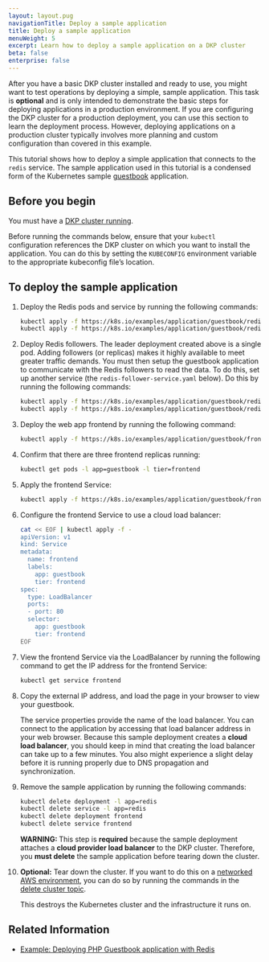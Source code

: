 ```yaml
---
layout: layout.pug
navigationTitle: Deploy a sample application
title: Deploy a sample application
menuWeight: 5
excerpt: Learn how to deploy a sample application on a DKP cluster
beta: false
enterprise: false
---
```


After you have a basic DKP cluster installed and ready to use, you might want to test operations by deploying a simple, sample application.
This task is **optional** and is only intended to demonstrate the basic steps for deploying applications in a production environment.
If you are configuring the DKP cluster for a production deployment, you can use this section to learn the deployment process.
However, deploying applications on a production cluster typically involves more planning and custom configuration than covered in this example.

This tutorial shows how to deploy a simple application that connects to the `redis` service.
The sample application used in this tutorial is a condensed form of the Kubernetes sample [guestbook][guestbook] application.

## Before you begin

You must have a [DKP cluster running][choose-infra].

Before running the commands below, ensure that your `kubectl` configuration references the DKP cluster on which you want to install the application. You can do this by setting the `KUBECONFIG` environment variable to the appropriate kubeconfig file’s location.

## To deploy the sample application

1.  Deploy the Redis pods and service by running the following commands:

    ```bash
    kubectl apply -f https://k8s.io/examples/application/guestbook/redis-leader-deployment.yaml
    kubectl apply -f https://k8s.io/examples/application/guestbook/redis-leader-service.yaml
    ```

1.  Deploy Redis followers. The leader deployment created above is a single pod. Adding followers (or replicas) makes it highly available to meet greater traffic demands. You must then setup the guestbook application to communicate with the Redis followers to read the data. To do this, set up another service (the `redis-follower-service.yaml` below). Do this by running the following commands:

    ```bash
    kubectl apply -f https://k8s.io/examples/application/guestbook/redis-follower-deployment.yaml
    kubectl apply -f https://k8s.io/examples/application/guestbook/redis-follower-service.yaml
    ```

1.  Deploy the web app frontend by running the following command:

    ```bash
    kubectl apply -f https://k8s.io/examples/application/guestbook/frontend-deployment.yaml
    ```

1.  Confirm that there are three frontend replicas running:

    ```bash
    kubectl get pods -l app=guestbook -l tier=frontend
    ```

1.  Apply the frontend Service:

    ```bash
    kubectl apply -f https://k8s.io/examples/application/guestbook/frontend-service.yaml
    ```

1.  Configure the frontend Service to use a cloud load balancer:

    ```bash
    cat << EOF | kubectl apply -f -
    apiVersion: v1
    kind: Service
    metadata:
      name: frontend
      labels:
        app: guestbook
        tier: frontend
    spec:
      type: LoadBalancer
      ports:
      - port: 80
      selector:
        app: guestbook
        tier: frontend
    EOF
    ```

1.  View the frontend Service via the LoadBalancer by running the following command to get the IP address for the frontend Service:

    ```bash
    kubectl get service frontend
    ```

1.  Copy the external IP address, and load the page in your browser to view your guestbook.

    The service properties provide the name of the load balancer. You can connect to the application by accessing that load balancer address in your web browser.
    Because this sample deployment creates a **cloud load balancer**,  you should keep in mind that creating the load balancer can take up to a few minutes.
    You also might experience a slight delay before it is running properly due to DNS propagation and synchronization.

1.  Remove the sample application by running the following commands:

    ```bash
    kubectl delete deployment -l app=redis
    kubectl delete service -l app=redis
    kubectl delete deployment frontend
    kubectl delete service frontend
    ```

    <p class="message--warning"><strong>WARNING: </strong>
    This step is <b>required</b> because the sample deployment attaches a <b>cloud provider load balancer</b> to the DKP cluster.
    Therefore, you <b>must delete</b> the sample application before tearing down the cluster.
    </p>

1.  **Optional:** Tear down the cluster. If you want to do this on a [networked AWS environment][aws-env], you can do so by running the commands in the [delete cluster topic][delete-aws].

    This destroys the Kubernetes cluster and the infrastructure it runs on.

## Related Information

- [Example: Deploying PHP Guestbook application with Redis][guestbook]

[guestbook]: https://kubernetes.io/docs/tutorials/stateless-application/guestbook/
[choose-infra]: ../../choose-infrastructure
[aws-env]: ../../choose-infrastructure/aws
[delete-aws]: ../../choose-infrastructure/aws/advanced/delete

